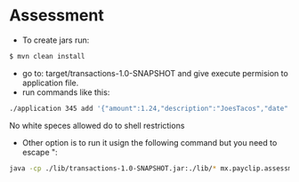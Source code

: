 # Assessment

 - To create jars run: 
 ```sh
$ mvn clean install
``` 
 - go to: target/transactions-1.0-SNAPSHOT and give execute permision to application file.
 - run commands like this: 
  ```sh
./application 345 add '{"amount":1.24,"description":"JoesTacos","date":"2018-12-27","user_id":345}'
``` 
No white speces allowed do to shell restrictions 
 - Other option is to run it usign the following command but you need to escape ":
 ```sh
 java -cp ./lib/transactions-1.0-SNAPSHOT.jar:./lib/* mx.payclip.assessment.App 345 add "{\"amount\": 1.23, \"description\": \"Joes Tacos\", \"date\":\"2018-07-01\", \"user_id\": 123}"
``` 
